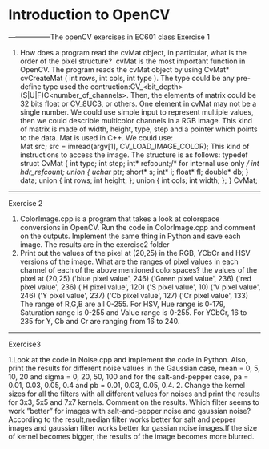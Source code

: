 # Introduction to OpenCV
——————The openCV exercises in EC601 class
Exercise 1
1. How does a program read the cvMat object, in particular, what is the order of the pixel structure?
  cvMat is the most important function in OpenCV. The program reads the cvMat object by using CvMat* cvCreateMat ( int rows, int cols, int type ). The type could be any pre-define type used the contruction:CV_<bit_depth> (S|U|F)C<number_of_channels>. Then, the elements of matrix could be 32 bits float or CV_8UC3, or others. One element in cvMat may not be a single number. We could use simple input to represent multiple values, then we could describle multicolor channels in a RGB image.
This kind of matrix is made of width, height, type, step and a pointer which points to the data.
  Mat is used in C++. We could use:  
   Mat src;
    src = imread(argv[1], CV_LOAD_IMAGE_COLOR); This kind of instructions to access the image.
  The structure is as follows: 
   typedef struct CvMat
{
    int type;
    int step;
    int* refcount;/* for internal use only */
    int hdr_refcount;
    union
    {
        uchar* ptr;
        short* s;
        int* i;
        float* fl;
        double* db;
    } data;
    union
    {
        int rows;
        int height;
    };
    union
    {
        int cols;
        int width;
    };
} CvMat;
______________________________________________________________________________________________________________
Exercise 2
1. ColorImage.cpp is a program that takes a look at colorspace conversions in OpenCV. Run the code in ColorImage.cpp and comment on the outputs. Implement the same thing in Python and save each image.
 The results are in the exercise2 folder
2. Print out the values of the pixel at (20,25) in the RGB, YCbCr and HSV versions of the image. What are the ranges of pixel values in each channel of each of the above mentioned colorspaces?
the values of the pixel at (20,25)
('blue pixel value', 246)
('Green pixel value', 236)
('red pixel value', 236)
('H pixel value', 120)
('S pixel value', 10)
('V pixel value', 246)
('Y pixel value', 237)
('Cb pixel value', 127)
('Cr pixel value', 133)
The range of R,G,B are all 0-255.
For HSV, Hue range is 0-179, Saturation range is 0-255 and Value range is 0-255.
For YCbCr, 16 to 235 for Y, Cb and Cr are ranging from 16 to 240.
______________________________________________________________________________________________________________
Exercise3

1.Look at the code in Noise.cpp and implement the code in Python. Also, print the results for different noise values in the Gaussian case, mean = 0, 5, 10, 20 and sigma = 0, 20, 50, 100 and for the salt-and-pepper case, pa = 0.01, 0.03, 0.05, 0.4 and pb = 0.01, 0.03, 0.05, 0.4.
2. Change the kernel sizes for all the filters with all different values for noises and print the results for 3x3, 5x5 and 7x7 kernels. Comment on the results. Which filter seems to work ”better” for images with salt-and-pepper noise and gaussian noise?
   According to the result,median filter works better for salt and pepper images and gaussian filter works better for gassian noise images.If the size of kernel becomes bigger, the results of the image becomes more blurred.


	
                            


